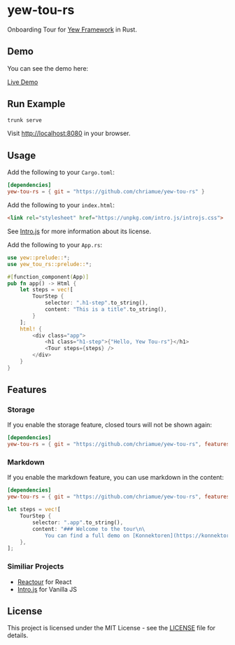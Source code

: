 # yew-tou-rs

Onboarding Tour for [Yew Framework](https://yew.rs) in Rust.

## Demo

You can see the demo here:

[Live Demo](https://chriamue.github.io/yew-tou-rs/)

## Run Example

```sh
trunk serve
```

Visit [http://localhost:8080](http://localhost:8080) in your browser.

## Usage

Add the following to your `Cargo.toml`:

```toml
[dependencies]
yew-tou-rs = { git = "https://github.com/chriamue/yew-tou-rs" }
```

Add the following to your `index.html`:

```html
<link rel="stylesheet" href="https://unpkg.com/intro.js/introjs.css">
```

See [Intro.js](https://introjs.com/#commercial) for more information about its license.

Add the following to your `App.rs`:

```rust
use yew::prelude::*;
use yew_tou_rs::prelude::*;

#[function_component(App)]
pub fn app() -> Html {
    let steps = vec![
        TourStep {
            selector: ".h1-step".to_string(),
            content: "This is a title".to_string(),
        }
    ];
    html! {
        <div class="app">
            <h1 class="h1-step">{"Hello, Yew Tou-rs"}</h1>
            <Tour steps={steps} />
        </div>
    }
}
```

## Features

### Storage

If you enable the storage feature, closed tours will not be shown again:

```toml
[dependencies]
yew-tou-rs = { git = "https://github.com/chriamue/yew-tou-rs", features = ["storage"] }
```

### Markdown

If you enable the markdown feature, you can use markdown in the content:

```toml
[dependencies]
yew-tou-rs = { git = "https://github.com/chriamue/yew-tou-rs", features = ["markdown"] }
```

```rust
let steps = vec![
    TourStep {
        selector: ".app".to_string(),
        content: "### Welcome to the tour\n\
            You can find a full demo on [Konnektoren](https://konnektoren.help)".to_string(),
    },
];
```

### Similiar Projects

- [Reactour](https://www.react.tours/) for React
- [Intro.js](https://introjs.com/) for Vanilla JS

## License

This project is licensed under the MIT License - see the [LICENSE](LICENSE) file for details.
